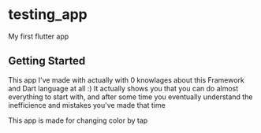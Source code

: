 # testing_app

My first flutter app

## Getting Started

This app I've made with actually with 0 knowlages about this Framework and Dart language at all :)
It actually shows you that you can do almost everything to start with,
and after some time you eventually understand the inefficience and mistakes you've made that time

This app is made for changing color by tap
